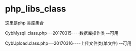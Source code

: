 # php_libs_class
这里是php 类库集合

CybMysqli.class.php---20170315----数据库操作类              --可用

CybUpload.class.php---20170316----上传文件类(单文件)        --可用
